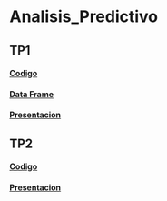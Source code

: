 # Analisis_Predictivo

## TP1
#### [Codigo](https://github.com/fkaplun/Analisis_Predictivo/blob/main/AP_TP1_Federico_Kaplun.ipynb)
#### [Data Frame](https://github.com/fkaplun/Analisis_Predictivo/blob/main/precios-en-surtidor-resolucin-3142016.csv)
#### [Presentacion](https://github.com/fkaplun/Analisis_Predictivo/blob/main/AP_TP1_Federico_Kaplun.pdf)

## TP2
#### [Codigo](https://github.com/fkaplun/Analisis_Predictivo/blob/main/AP_TP2_Federico_Kaplun.ipynb)
#### [Presentacion](https://github.com/fkaplun/Analisis_Predictivo/blob/main/AP_TP2_Federico_Kaplun.pdf)
